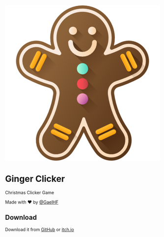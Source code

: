![logo](https://raw.githubusercontent.com/GaelHF/Ginger-Clicker/refs/heads/main/Assets/ClickerAssets/Graphics/gingerbread.png)

# Ginger Clicker
 Christmas Clicker Game

Made with ❤️ by [@GaelHF](https://github.com/GaelHF/)

## Download
Download it from [GitHub](https://github.com/GaelHF/Ginger-Clicker/releases/latest) or [itch.io](https://gaelhf.itch.io/ginger-clicker)
